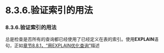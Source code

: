 #  8.3.6.验证索引的用法

### 8.3.6.验证索引的用法

总是检查是否所有的查询都已经使用了已经定义在表的索引。使用**EXPLAIN**语句，正如[章节8.8.1，“用EXPLAIN优化查询”][8.8.1]描述









[8.8.1]:./docs/08.08.01_Optimizing_Queries_with_EXPLAIN.md